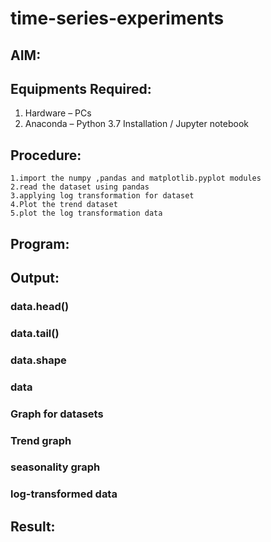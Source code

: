 # time-series-experiments

## AIM:


## Equipments Required:
1. Hardware – PCs
2. Anaconda – Python 3.7 Installation / Jupyter notebook

## Procedure:
    1.import the numpy ,pandas and matplotlib.pyplot modules
    2.read the dataset using pandas
    3.applying log transformation for dataset
    4.Plot the trend dataset 
    5.plot the log transformation data


## Program:

## Output:

### data.head()

### data.tail()


### data.shape



###  data

### Graph for datasets



### Trend graph

### seasonality graph

###  log-transformed data

## Result:
